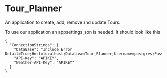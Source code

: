 # Tour_Planner

An application to create, add, remove and update Tours.

To use our application an appsettings.json is needed.
It should look like this
```
{
  "ConnectionStrings": {
    "DataBase": "Include Error Detail=True;Host=localhost;Database=Tour_Planner;Username=postgres;Password=postgres",
    "API-Key": "APIKEY",
    "Weather-API-Key": "APIKEY"
  }
}
```
